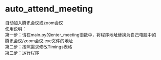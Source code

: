 # auto_attend_meeting
自动加入腾讯会议或zoom会议<br>
使用说明：<br>
第一步：请在main.py的enter_meeting函数中，将程序地址替换为自己电脑中的腾讯会议/zoom会议.exe文件的地址<br>
第二步：按照需求修改Timings表格<br>
第三步：运行程序<br>
